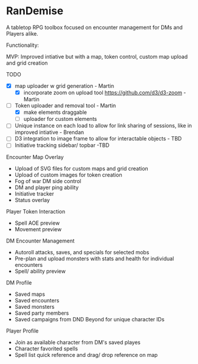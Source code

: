 # RanDemise
A tabletop RPG toolbox focused on encounter management for DMs and Players alike.

Functionality:

MVP: Improved intiative but with a map, token control, custom map upload and grid creation

TODO
- [x] map uploader w grid generation - Martin 
    - [x] incorporate zoom on upload tool https://github.com/d3/d3-zoom - Martin
- [ ] Token uploader and removal tool - Martin
    - [x] make elements draggable
    - [ ] uploader for custom elements
- [ ] Unique instance on each load to allow for link sharing of sessions, like in improved intiative - Brendan
- [ ] D3 integration to image frame to allow for interactable objects - TBD
- [ ] Initiative tracking sidebar/ topbar -TBD

Encounter Map Overlay
- Upload of SVG files for custom maps and grid creation
- Upload of custom images for token creation
- Fog of war DM side control
- DM and player ping ability
- Initiative tracker
-  Status overlay

Player Token Interaction
- Spell AOE preview
- Movement preview

DM Encounter Management
- Autoroll attacks, saves, and specials for selected mobs
-  Pre-plan and upload monsters with stats and health for individual encounters
-  Spell/ ability preview

DM Profile
-  Saved maps
-  Saved encounters
- Saved monsters
-  Saved party members
- Saved campaigns from DND Beyond for unique character IDs

Player Profile
- Join as available character from DM's saved playes
- Character favorited spells
- Spell list quick reference and drag/ drop reference on map
